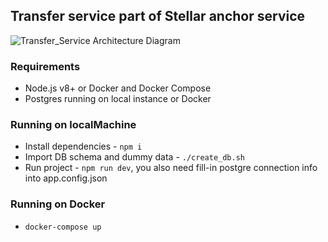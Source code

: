 ## Transfer service part of Stellar anchor service

<img
    src="https://media.licdn.com/dms/image/C4E2DAQE19Ysj6h-Oww/profile-treasury-image-shrink_800_800/0/1601719652855?e=1718452800&v=beta&t=_MzUVEcY57-_TDpYNmdZLbGdsi3nsiXy1RUYnHk3o5o"
    alt="Transfer_Service Architecture Diagram"
    title="Transfer_Service Architecture Diagram" />

### Requirements

* Node.js v8+ or Docker and Docker Compose
* Postgres running on local instance or Docker

### Running on localMachine

* Install dependencies - `npm i`
* Import DB schema and dummy data - `./create_db.sh`
* Run project - `npm run dev`, you also need fill-in postgre connection info into app.config.json

### Running on Docker

* `docker-compose up`
